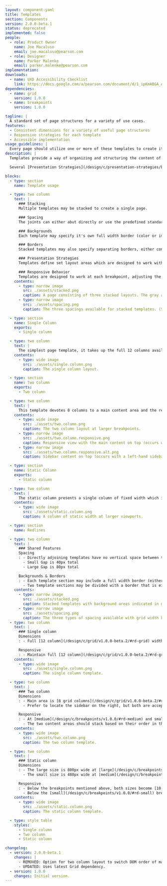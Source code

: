 ```yaml
---
layout: component-yaml
title: Templates
section: Components
version: 2.0.0-beta.1
status: deprecated
implemented: false
people:
  - role: Product Owner
    name: Joe Macaluso
    email: joe.macaluso@pearson.com
  - role: Designer
    name: Parker Malenke
    email: parker.malenke@pearson.com
implementation:
downloads:
  - name: UXD Accessibility Checklist
    link: https://docs.google.com/a/pearson.com/document/d/1_ipKmABGA_ANqpqwt6qFhcB_TvduFdSBELPfXmYABFw/edit?usp=sharing
dependencies:
  - name: grid
    version: 1.0.0
  - name: breakpoints
    version: 1.0.0

tagline: |
  A standard set of page structures for a variety of use cases.
features:
  - Consistent dimensions for a variety of useful page structures
  - Responsive strategies for each template
  - Accessible implementation
usage_guidelines: |
  Every page should utilize one or more of these templates to create its high level structure.
description: |
  Templates provide a way of organizing and structuring the content of a page in a consistent and responsive way. There are a variety of templates available for everything from simple single column presentations to more complicated multi-column structures.

  Several [Presentation Strategies](/design/c/presentation-strategies/beta) are available for organization of content within the layout areas provided by each templates.

blocks:
  - type: section
    name: Template usage

  - type: two column
    text: |
      ### Stacking
      Multiple templates may be stacked to create a single page.

      ### Spacing
      The joints can either abut directly or use the predefined standard/large spacings.

      ### Backgrounds
      Each template may specify it's own full width border (color or image) or let the default background show through.

      ### Borders
      Stacked templates may also specify separating borders, either container width or full viewport width.

      ### Presentation Strategies
      Templates define set layout areas which are designed to work with the [Presentation Strategies](/design/c/presentation-strategies/beta) component for actually filling them with content.

      ### Responsive Behavior
      Templates are designed to work at each breakpoint, adjusting the arrangement of content areas as appropriate. For more complex designs you may specify different templates for each breakpoint.
    contents:
      - type: narrow image
        src: ./assets/stacked.png
        caption: A page consisting of three stacked layouts. The gray areas are where full width backgrounds would go.
      - type: narrow image
        src: ./assets/spacing.png
        caption: The three spacings available for stacked templates. (Shown with container width borders.)

  - type: section
    name: Single Column
    exports:
      - Single column

  - type: two column
    text: |
      The simplest page template, it takes up the full 12 columns available at every breakpoint.
    contents:
      - type: wide image
        src: ./assets/single.column.png
        caption: The single column layout.

  - type: section
    name: Two Column
    exports:
      - Two column

  - type: two column
    text: |
      This template devotes 8 columns to a main content area and the remaining 4 to a sidebar which appears on either side (prefer the right where it makes sense). At medium and smaller breakpoints the content areas stack (sidebar on top if it was to the left of the content area, underneath if it was to the right).
    contents:
      - type: wide image
        src: ./assets/two.column.png
        caption: The two column layout at larger breakpoints.
      - type: narrow image
        src: ./assets/two.column.responsive.png
        caption: Responsive view with the main content on top (occurs with a right-hand sidebar).
      - type: narrow image
        src: ./assets/two.column.responsive.alt.png
        caption: Sidebar content on top (occurs with a left-hand sidebar).

  - type: section
    name: Static Column
    exports:
      - Static column

  - type: two column
    text: |
      The static column presents a single column of fixed width which is centered in the page. At smaller breakpoints it transitions to full width fluid behavior. This column comes in two different sizes (small at 480px and large at 800px) and is handy for presenting modals or small pieces of content like sign in forms.
    contents:
      - type: wide image
        src: ./assets/static.column.png
        caption: A column of static width at larger viewports.

  - type: section
    name: Redlines

  - type: two column
    text: |
      ### Shared Features
      Spacing
      : - Directly adjoining templates have no vertical space between them
        - Small Gap is 40px total
        - Large Gap is 80px total

      Backgrounds & Borders
      : - Each template section may include a full width border (either color or image)
        - Two template sections may be divided with a border that is either full page width or just [12 columns](/design/c/grid/v1.0.0-beta.2/#rd-grid) wide
    contents:
      - type: narrow image
        src: ./assets/stacked.png
        caption: Stacked templates with background areas indicated in gray.
      - type: narrow image
        src: ./assets/spacing.png
        caption: The three types of spacing available with grid width borders.
  - type: two column
    text: |
      ### Single column
      Dimensions
      : - Full [12 column](/design/c/grid/v1.0.0-beta.2/#rd-grid) width at all breakpoints

      Responsive
      : - Maintain full [12 column](/design/c/grid/v1.0.0-beta.2/#rd-grid) width
    contents:
      - type: wide image
        src: ./assets/single.column.png
        caption: The single column template.

  - type: two column
    text: |
      ### Two column
      Dimensions
      : - Main area is [8 grid columns](/design/c/grid/v1.0.0-beta.2/#rd-grid) wide, sidebar is [4 columns](/design/c/grid/v1.0.0-beta.2/#rd-grid)
        - Prefer to locate the sidebar on the right, but both are acceptable

      Responsive
      : - At [medium](/design/c/breakpoints/v1.0.0/#rd-medium) and smaller breakpoints stack the two columns
        - The two content areas should stack based on their order in the DOM, e.g. a left hand sidebar would end up on top in a responsive view.
    contents:
      - type: wide image
        src: ./assets/two.column.png
        caption: The two column template.

  - type: two column
    text: |
      ### Static column
      Dimensions
      : - The large size is 800px wide at [large](/design/c/breakpoints/v1.0.0/#rd-large) breakpoints and larger
        - The small size is 480px wide at [medium](/design/c/breakpoints/v1.0.0/#rd-medium) breakpoints and larger

      Responsive
      : - Below the breakpoints mentioned above, both sizes become [10 grid columns](/design/c/grid/v1.0.0-beta.2/#rd-grid) wide and centered
        - Below the [small](/design/c/breakpoints/v1.0.0/#rd-small) breakpoint both sizes become the full [12 column](/design/c/grid/v1.0.0-beta.2/#rd-grid) width
    contents:
      - type: wide image
        src: ./assets/static.column.png
        caption: The static column template.

  - type: style table
    styles:
      - Single column
      - Two column
      - Static column

changelog:
  - version: 2.0.0-beta.1
    changes: |
      - REMOVED: Option for two column layout to switch DOM order of main and sidebar ares.
      - UPDATED: Uses latest Grid dependency.
  - version: 1.0.0
    changes: Initial version.
---
```

